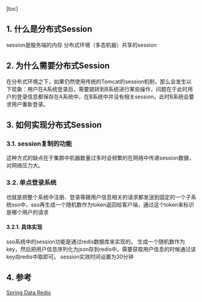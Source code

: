 [toc]
## 1. 什么是分布式Session
session是服务端的内存
分布式环境（多态机器）共享的session
## 2. 为什么需要分布式Session
在分布式环境之下，如果仍然使用传统的Tomcat的session机制，那么会发生以下现象：用户在A系统登录后，需要跳转到B系统进行某些操作，问题在于此时用户的登录信息都保存在A系统中，在B系统中并没有相关session，此时B系统会要求用户重新登录。

## 3. 如何实现分布式Session
### 3.1. session复制的功能
这种方式的缺点在于集群中机器数量过多时会频繁的在网络中传递session数据，对网络压力大。
### 3.2. 单点登录系统
也就是把整个系统中注册、登录等跟用户信息相关的请求都发送到固定的一个子系统sso中，sso再生成一个随机数作为token返回给客户端，通过这个token来标识是哪个用户的请求

#### 3.2.1. 具体实现
sso系统中的session功能是通过redis数据库来实现的。
生成一个随机数作为key，然后把用户信息序列化为json存到redis中。需要获取用户信息的时候通过该key向redis中取即可。
session实效时间设置为30分钟

## 4. 参考
[Spring Data Redis](https://spring.io/projects/spring-data-redis)